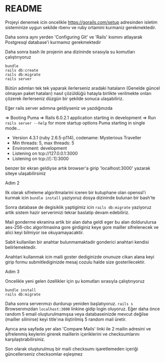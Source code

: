 # README

Projeyi denemek icin oncelikle https://gorails.com/setup adresinden isletim
sisteminize uygun sekilde rbenv ve ruby ortamini kurmaniz gerekmektedir.


Daha sonra aynı yerden 'Configuring Git' ve 'Rails' kısmını atlayarak Postgresql database'i kurmamız gerekmektedir

Daha sonra bash ile projenin ana dizininde sırasıyla su komutları çalıştırıyoruz
```
bundle
rails db:create
rails db:migrate
rails server
```
Bütün adımları tek tek yaparak ilerlerseniz aradaki hataların (Genelde güncel olmayan paket hataları) nasıl çözüldüğü hatayla birlikte verilmekte onları çözerek ilerlerseniz düzgün bir şekilde sonuca ulaşabiliriz.

Eğer rails server adımına geldiyseniz ve yazdığınızda

=> Booting Puma
=> Rails 6.0.2.1 application starting in development
=> Run `rails server --help` for more startup options
Puma starting in single mode...
* Version 4.3.1 (ruby 2.6.5-p114), codename: Mysterious Traveller
* Min threads: 5, max threads: 5
* Environment: development
* Listening on tcp://127.0.0.1:3000
* Listening on tcp://[::1]:3000

benzer bir ekran geldiyse artık browser'a girip 'localhost:3000' yazarak siteye ulaşabilirsiniz



Adim 2

Ilk olarak sifreleme algoritmalarini iceren bir kutuphane olan openssl'i kurmak icin
`bundle install` yaziyoruz dosya dizininde bulunan bir bash'te

Sonra database de degisiklik yaptigimiz icin `rails db:migrate` yaziyoruz artik sistem hazir serverimizi tekrar baslatip
devam edebiliriz.

Mail gonderme ekranina artik bir alan daha geldi eger bu alan doldurulursa
aes-256-cbc algoritmasina gore girdiginiz keye gore mailler sifrelenecek ve
alici keyi bilmiyor ise okuyamayacaktir.

Sabit kullanilan bir anahtar bulunmamaktadir gonderici anahtari kendisi belirlemektedir.

Anahtari kullanmak icin maili goster dediginizde onunuze cikan alana keyi girip formu
submitlediginizde mesaj cozulu halde size gosterilecektir.



Adim 3

Oncelikle yeni gelen özellikler için şu komutları sırasıyla çalıştırıyoruz

```shell script
bundle install
rails db:migrate
```

Daha sonra serverımızı durdurup yeniden başlatıyoruz. `rails s`
Browserımızdan `localhost:3000` linkine gidip login oluyoruz.
Eğer daha önce random 5 email oluşturulmamışsa veya databaseinizde 
mevcut değilse (mailler silinirse) keyi title'ına iliştirilmiş 5 random mail üretir.

Ayrıca ana sayfada yer alan 'Compare Mails' linki ile 2 mailin adresini ve şifrelenmiş 
keylerini girerek maillerin içeriklerini ve checksumlarını karşılaştırabilirsiniz.

Son olarak oluşturulmuş bir maili checksumı işaretlemeden içeriği güncellerseniz checksomlar eşleşmez